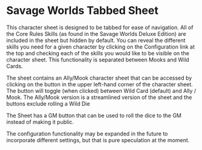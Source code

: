 Savage Worlds Tabbed Sheet
==========================

This character sheet is designed to be tabbed for ease of navigation. All of the Core Rules Skills (as found in the Savage Worlds Deluxe Edition) are included in the sheet but hidden by default.  You can reveal the different skills you need for a given character by clicking on the Configuration link at the top and checking each of the skills you would like to be visible on the character sheet.  This functionality is separated between Mooks and Wild Cards.

The sheet  contains an Ally/Mook character sheet that can be accessed by clicking on the button in the upper left-hand corner of the character sheet. The button will toggle (when clicked) between Wild Card (default) and Ally / Mook.  The Ally/Mook version is a streamlined version of the sheet and the buttons exclude rolling a Wild Die

The Sheet has a GM button that can be used to roll the dice to the GM instead of making it public.

The configuration functionality may be expanded in the future to incorporate different settings, but that is pure speculation at the moment.

